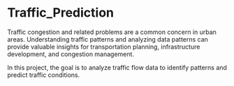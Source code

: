 # Traffic_Prediction

Traffic congestion and related problems are a common concern in urban areas. Understanding traffic patterns and analyzing data patterns can provide valuable insights for transportation planning, infrastructure development, and congestion management.

In this project, the goal is to analyze traffic flow data to identify patterns and predict traffic conditions.
